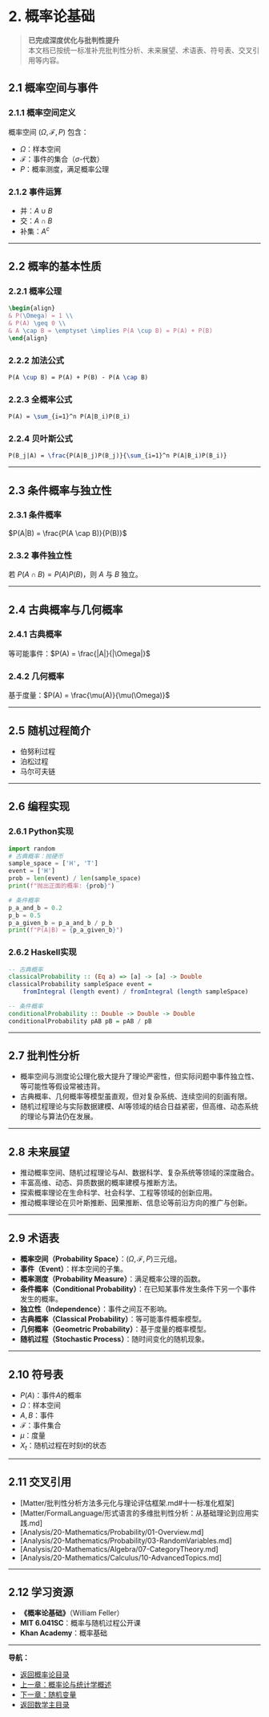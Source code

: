 # 2. 概率论基础

> **已完成深度优化与批判性提升**  
> 本文档已按统一标准补充批判性分析、未来展望、术语表、符号表、交叉引用等内容。

## 2.1 概率空间与事件

### 2.1.1 概率空间定义

概率空间 $(\Omega, \mathcal{F}, P)$ 包含：

- $\Omega$：样本空间
- $\mathcal{F}$：事件的集合（$\sigma$-代数）
- $P$：概率测度，满足概率公理

### 2.1.2 事件运算

- 并：$A \cup B$
- 交：$A \cap B$
- 补集：$A^c$

---

## 2.2 概率的基本性质

### 2.2.1 概率公理

```latex
\begin{align}
& P(\Omega) = 1 \\
& P(A) \geq 0 \\
& A \cap B = \emptyset \implies P(A \cup B) = P(A) + P(B)
\end{align}
```

### 2.2.2 加法公式

```latex
P(A \cup B) = P(A) + P(B) - P(A \cap B)
```

### 2.2.3 全概率公式

```latex
P(A) = \sum_{i=1}^n P(A|B_i)P(B_i)
```

### 2.2.4 贝叶斯公式

```latex
P(B_j|A) = \frac{P(A|B_j)P(B_j)}{\sum_{i=1}^n P(A|B_i)P(B_i)}
```

---

## 2.3 条件概率与独立性

### 2.3.1 条件概率

$P(A|B) = \frac{P(A \cap B)}{P(B)}$

### 2.3.2 事件独立性

若 $P(A \cap B) = P(A)P(B)$，则 $A$ 与 $B$ 独立。

---

## 2.4 古典概率与几何概率

### 2.4.1 古典概率

等可能事件：$P(A) = \frac{|A|}{|\Omega|}$

### 2.4.2 几何概率

基于度量：$P(A) = \frac{\mu(A)}{\mu(\Omega)}$

---

## 2.5 随机过程简介

- 伯努利过程
- 泊松过程
- 马尔可夫链

---

## 2.6 编程实现

### 2.6.1 Python实现

```python
import random
# 古典概率：抛硬币
sample_space = ['H', 'T']
event = ['H']
prob = len(event) / len(sample_space)
print(f"抛出正面的概率: {prob}")

# 条件概率
p_a_and_b = 0.2
p_b = 0.5
p_a_given_b = p_a_and_b / p_b
print(f"P(A|B) = {p_a_given_b}")
```

### 2.6.2 Haskell实现

```haskell
-- 古典概率
classicalProbability :: (Eq a) => [a] -> [a] -> Double
classicalProbability sampleSpace event =
    fromIntegral (length event) / fromIntegral (length sampleSpace)

-- 条件概率
conditionalProbability :: Double -> Double -> Double
conditionalProbability pAB pB = pAB / pB
```

---

## 2.7 批判性分析

- 概率空间与测度论公理化极大提升了理论严密性，但实际问题中事件独立性、等可能性等假设常被违背。
- 古典概率、几何概率等模型虽直观，但对复杂系统、连续空间的刻画有限。
- 随机过程理论与实际数据建模、AI等领域的结合日益紧密，但高维、动态系统的理论与算法仍在发展。

---

## 2.8 未来展望

- 推动概率空间、随机过程理论与AI、数据科学、复杂系统等领域的深度融合。
- 丰富高维、动态、异质数据的概率建模与推断方法。
- 探索概率理论在生命科学、社会科学、工程等领域的创新应用。
- 推动概率理论在贝叶斯推断、因果推断、信息论等前沿方向的推广与创新。

---

## 2.9 术语表

- **概率空间（Probability Space）**：$(\Omega, \mathcal{F}, P)$三元组。
- **事件（Event）**：样本空间的子集。
- **概率测度（Probability Measure）**：满足概率公理的函数。
- **条件概率（Conditional Probability）**：在已知某事件发生条件下另一个事件发生的概率。
- **独立性（Independence）**：事件之间互不影响。
- **古典概率（Classical Probability）**：等可能事件概率模型。
- **几何概率（Geometric Probability）**：基于度量的概率模型。
- **随机过程（Stochastic Process）**：随时间变化的随机现象。

---

## 2.10 符号表

- $P(A)$：事件$A$的概率
- $\Omega$：样本空间
- $A, B$：事件
- $\mathcal{F}$：事件集合
- $\mu$：度量
- $X_t$：随机过程在时刻$t$的状态

---

## 2.11 交叉引用

- [Matter/批判性分析方法多元化与理论评估框架.md#十一标准化框架]
- [Matter/FormalLanguage/形式语言的多维批判性分析：从基础理论到应用实践.md]
- [Analysis/20-Mathematics/Probability/01-Overview.md]
- [Analysis/20-Mathematics/Probability/03-RandomVariables.md]
- [Analysis/20-Mathematics/Algebra/07-CategoryTheory.md]
- [Analysis/20-Mathematics/Calculus/10-AdvancedTopics.md]

---

## 2.12 学习资源

- **《概率论基础》**（William Feller）
- **MIT 6.041SC**：概率与随机过程公开课
- **Khan Academy**：概率基础

---
**导航：**

- [返回概率论目录](README.md)
- [上一章：概率论与统计学概述](01-Overview.md)
- [下一章：随机变量](03-RandomVariables.md)
- [返回数学主目录](../README.md)
